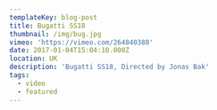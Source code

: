 ```yaml
---
templateKey: blog-post
title: Bugatti SS18
thumbnail: /img/bug.jpg
vimeo: 'https://vimeo.com/264840388'
date: 2017-01-04T15:04:10.000Z
location: UK
description: 'Bugatti SS18, Directed by Jonas Bak'
tags:
  - video
  - featured
---
```


